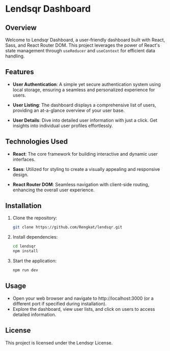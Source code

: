 # Lendsqr Dashboard

## Overview

Welcome to Lendsqr Dashboard, a user-friendly dashboard built with React, Sass, and React Router DOM. This project leverages the power of React's state management through `useReducer` and `useContext` for efficient data handling.

## Features

- **User Authentication**: A simple yet secure authentication system using local storage, ensuring a seamless and personalized experience for users.
  
- **User Listing**: The dashboard displays a comprehensive list of users, providing an at-a-glance overview of your user base.

- **User Details**: Dive into detailed user information with just a click. Get insights into individual user profiles effortlessly.

## Technologies Used

- **React**: The core framework for building interactive and dynamic user interfaces.
  
- **Sass**: Utilized for styling to create a visually appealing and responsive design.

- **React Router DOM**: Seamless navigation with client-side routing, enhancing the overall user experience.

## Installation

1. Clone the repository:

   ```bash
   git clone https://github.com/Rengkat/lendsqr.git
2. Install dependencies:
   ```bash
   cd lendsqr
   npm install
3. Start the application:
   ```bash
   npm run dev
## Usage
- Open your web browser and navigate to http://localhost:3000 (or a different port if specified during installation).
- Explore the dashboard, view user lists, and click on users to access detailed information.
## License
This project is licensed under the Lendsqr License.
